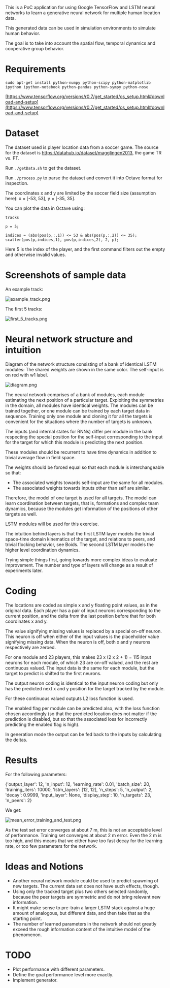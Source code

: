 This is a PoC application for using Google TensorFlow and LSTM neural networks to learn
a generative neural network for multiple human location data.

This generated data can be used in simulation environments to simulate human behavior.

The goal is to take into account the spatial flow, temporal dynamics and cooperative group behavior.

Requirements
============

`sudo apt-get install python-numpy python-scipy python-matplotlib ipython ipython-notebook python-pandas python-sympy python-nose`

[https://www.tensorflow.org/versions/r0.7/get_started/os_setup.html#download-and-setup](https://www.tensorflow.org/versions/r0.7/get_started/os_setup.html#download-and-setup)

Dataset
=======

The dataset used is player location data from a soccer game.
The source for the dataset is https://datahub.io/dataset/magglingen2013, the game TR vs. FT.

Run `./getData.sh` to get the dataset.

Run `./process.py` to parse the dataset and convert it into Octave format for inspection.

The coordinates x and y are limited by the soccer field size (assumption here): x = [-53, 53], y = [-35, 35].

You can plot the data in Octave using:

`tracks`

`p = 5;`

`indices = (abs(pos(p,:,1)) <= 53 & abs(pos(p,:,2)) <= 35); scatter(pos(p,indices,1), pos(p,indices,2), 2, p);`

Here 5 is the index of the player, and the first command filters out the empty and otherwise invalid values.

Screenshots of sample data
=========================

An example track:

![example_track.png](example_track.png)

The first 5 tracks:

![first_5_tracks.png](first_5_tracks.png)

Neural network structure and intuition
======================================

Diagram of the network structure consisting of a bank of identical LSTM modules:
The shared weights are shown in the same color. The self-input is on red with w1 label.

![diagram.png](diagram.png)

The neural network comprises of a bank of modules, each module estimating the next position of a particular
target. Exploiting the symmetries in the domain, all modules have identical weights.
The modules can be trained together, or one module can be trained by each target data in sequence.
Training only one module and cloning it for all the targets is convenient for the situations where the
number of targets is unknown.

The inputs (and internal states for RNNs) differ per module in the bank respecting the special position for the self-input
corresponding to the input for the target for which this module is predicting the next position.

These modules should be recurrent to have time dynamics in addition to trivial average flow in field space.

The weights should be forced equal so that each module is interchangeable so that:
 * The associated weights towards self-input are the same for all modules.
 * The associated weights towards inputs other than self are similar.

Therefore, the model of one target is used for all targets.
The model can learn coordination between targets, that is, formations and complex team dynamics,
because the modules get information of the positions of other targets as well.

LSTM modules will be used for this exercise.

The intuition behind layers is that the first LSTM layer models the trivial space-time domain kinematics
of the target, and relations to peers, and trivial flocking behavior, see Boids.
The second LSTM layer models the higher level coordination dynamics.

Trying simple things first, going towards more complex ideas to evaluate improvement. The number and type of layers will
change as a result of experiments later.

Coding
======

The locations are coded as simple x and y floating point values, as in the original data.
Each player has a pair of input neurons corresponding to the current position, and the delta from the last position
before that for both coordinates x and y.

The value signifying missing values is replaced by a special on-off neuron. This neuron is off when either of the input
values is the placeholder value signifying missing data. When the neuron is off, both x and y neurons respectively are
zeroed.

For one module and 23 players, this makes 23 x (2 x 2 + 1) = 115 input neurons
for each module, of which 23 are on-off valued, and the rest are continuous valued.
The input data is the same for each module, but the target to predict is shifted to the first neurons.

The output neuron coding is identical to the input neuron coding but only has the predicted next x and y position for
the target tracked by the module.

For these continuous valued outputs L2 loss function is used.

The enabled flag per module can be predicted also, with the loss function chosen accordingly (so that the predicted location
does not matter if the prediction is disabled, but so that the associated loss for incorrectly predicting the enabled
flag is high).

In generation mode the output can be fed back to the inputs by calculating the deltas.

Results
=======

For the following parameters:

{'output_layer': 12, 'n_input': 12, 'learning_rate': 0.01, 'batch_size': 20, 'training_iters': 10000, 'lstm_layers': [12, 12], 'n_steps': 5, 'n_output': 2, 'decay': 0.9999, 'input_layer': None, 'display_step': 10, 'n_targets': 23, 'n_peers': 2}

We get:

![mean_error_training_and_test.png](mean_error_training_and_test.png)

As the test set error converges at about 7 m, this is not an acceptable level
of performance. Training set converges at about 2 m error. Even the 2 m is too
high, and this means that we either have too fast decay for the learning rate,
or too few parameters for the network.

Ideas and Notions
=================

 * Another neural network module could be used to predict spawning of new targets. The current data set does not have
   such effects, though.
 * Using only the tracked target plus two others selected randomly, because the peer targets are symmetric and
   do not bring relevant new information.
 * It might make sense to pre-train a larger LSTM stack against a huge amount of analogous, but different data,
   and then take that as the starting point.
 * The number of learned parameters in the network should not greatly exceed the rough information content of the intuitive
   model of the phenomenon.

TODO
====

 * Plot performance with different parameters.
 * Define the goal performance level more exactly.
 * Implement generator.
